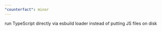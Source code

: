 ```yaml
---
"counterfact": minor
---
```


run TypeScript directly via esbuild loader instead of putting JS files on disk
